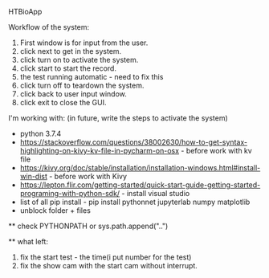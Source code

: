 HTBioApp

Workflow of the system:
1) First window is for input from the user.
2) click next to get in the system.
3) click turn on to activate the system.
4) click start to start the record.
5) the test running automatic - need to fix this
7) click turn off to teardown the system.
8) click back to user input window.
9) click exit to close the GUI.

I'm working with: (in future, write the steps to activate the system)
* python 3.7.4
* https://stackoverflow.com/questions/38002630/how-to-get-syntax-highlighting-on-kivy-kv-file-in-pycharm-on-osx - before work with kv file
* https://kivy.org/doc/stable/installation/installation-windows.html#install-win-dist - before work with Kivy
* https://lepton.flir.com/getting-started/quick-start-guide-getting-started-programing-with-python-sdk/ - install visual studio
* list of all pip install - pip install pythonnet jupyterlab numpy matplotlib
* unblock folder + files

** check PYTHONPATH or sys.path.append("..")

** what left:
1. fix the start test - the time(i put number for the test)
2. fix the show cam with the start cam without interrupt.